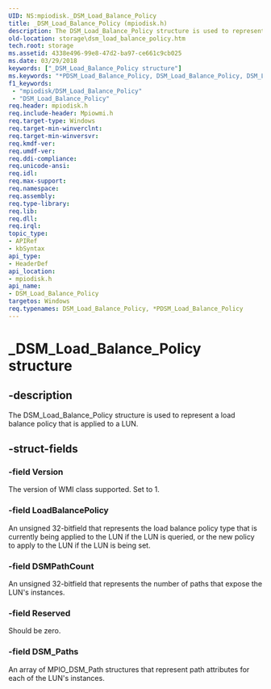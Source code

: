 ```yaml
---
UID: NS:mpiodisk._DSM_Load_Balance_Policy
title: _DSM_Load_Balance_Policy (mpiodisk.h)
description: The DSM_Load_Balance_Policy structure is used to represent a load balance policy that is applied to a LUN.
old-location: storage\dsm_load_balance_policy.htm
tech.root: storage
ms.assetid: 4338e496-99e8-47d2-ba97-ce661c9cb025
ms.date: 03/29/2018
keywords: ["_DSM_Load_Balance_Policy structure"]
ms.keywords: "*PDSM_Load_Balance_Policy, DSM_Load_Balance_Policy, DSM_Load_Balance_Policy structure [Storage Devices], PDSM_Load_Balance_Policy, PDSM_Load_Balance_Policy structure pointer [Storage Devices], _DSM_Load_Balance_Policy, mpiodisk/DSM_Load_Balance_Policy, mpiodisk/PDSM_Load_Balance_Policy, storage.dsm_load_balance_policy, structs-scsibus_f6e03429-a591-41f0-9890-e513479f8896.xml"
f1_keywords:
 - "mpiodisk/DSM_Load_Balance_Policy"
 - "DSM_Load_Balance_Policy"
req.header: mpiodisk.h
req.include-header: Mpiowmi.h
req.target-type: Windows
req.target-min-winverclnt: 
req.target-min-winversvr: 
req.kmdf-ver: 
req.umdf-ver: 
req.ddi-compliance: 
req.unicode-ansi: 
req.idl: 
req.max-support: 
req.namespace: 
req.assembly: 
req.type-library: 
req.lib: 
req.dll: 
req.irql: 
topic_type:
- APIRef
- kbSyntax
api_type:
- HeaderDef
api_location:
- mpiodisk.h
api_name:
- DSM_Load_Balance_Policy
targetos: Windows
req.typenames: DSM_Load_Balance_Policy, *PDSM_Load_Balance_Policy
---
```


# _DSM_Load_Balance_Policy structure


## -description


The DSM_Load_Balance_Policy structure is used to represent a load balance policy that is applied to a LUN.


## -struct-fields




### -field Version

The version of WMI class supported. Set to 1.


### -field LoadBalancePolicy

An unsigned 32-bitfield that represents the load balance policy type that is currently being applied to the LUN if the LUN is queried, or the new policy to apply to the LUN if the LUN is being set.


### -field DSMPathCount

An unsigned 32-bitfield that represents the number of paths that expose the LUN's instances.


### -field Reserved

Should be zero.


### -field DSM_Paths

An array of MPIO_DSM_Path structures that represent path attributes for each of the LUN's instances.

